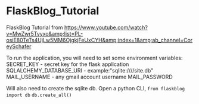 # FlaskBlog_Tutorial
FlaskBlog Tutorial from https://www.youtube.com/watch?v=MwZwr5Tvyxo&amp;list=PL-osiE80TeTs4UjLw5MM6OjgkjFeUxCYH&amp;index=1&amp;ab_channel=CoreySchafer

To run the application, you will need to set some environment variables:
SECRET_KEY - secret key for the flask application
SQLALCHEMY_DATABASE_URI - example:"sqlite:////site.db"
MAIL_USERNAME - any gmail account username
MAIL_PASSWORD

Will also need to create the sqlite db.
Open a python CLI, 
`from flaskblog import db`
`db.create_all()`

